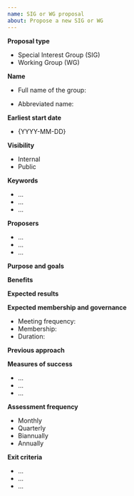 ```yaml
---
name: SIG or WG proposal
about: Propose a new SIG or WG
---
```


<!-- Thank you for your contribution. Before you submit the issue:
1. Search other groups for relevance of your topics.
2. Read the governance model (https://github.com/kyma-project/community/blob/master/governance.md).
3. Collect at least five candidates for this group.
-->

**Proposal type**
<!-- Remove the type that does not fit. -->
* Special Interest Group (SIG)
* Working Group (WG)

**Name**
* Full name of the group:
<!-- Specify the abbreviated name for slack channels, issue labels, and pull request labels.
The abbreviate name must be no longer than six characters. -->
* Abbreviated name:

**Earliest start date**
<!-- Specify the earliest date for this group to start their work. This is required to make a timely decision on the group creation. -->
* {YYYY-MM-DD}

**Visibility**
<!-- Remove the type that does not fit. -->
* Internal
* Public

**Keywords**
<!-- List several keywords or labels that relate to the working domain of this group. -->
* ...
* ...
* ...

**Proposers**
<!-- List the names and the GitHub usernames of people who are authors of this proposal. -->
* ...
* ...
* ...

**Purpose and goals**
<!-- Describe the purpose and the goals of this group.  -->

**Benefits**
<!-- Provide the reasons for organizing this group. Describe how the Kyma project or the Kyma community can benefit from the work of this group. -->

**Expected results**
<!-- Describe what you expect as deliverables of this group and how they relate to the purpose and the goals of this group. Provide a provisionary timeline or phases if possible. -->

**Expected membership and governance**
<!-- Provide the details even if they are not final yet. -->
* Meeting frequency: <!-- Define if the group meets daily, weekly, bi-weekly, or monthly. -->
* Membership: <!-- Provide the approximate number of initial members. -->
* Duration: <!-- This field is mandatory for a WG. -->

**Previous approach**
<!-- Describe if and how these topics were previously addressed and why you think this group can improve them.-->

**Measures of success**
<!-- List the criteria to assess if the group's work is successful and adds value.
Describe the methods of performing and documenting the regular self-assessment by the group. -->
* ...
* ...
* ...

**Assessment frequency**
<!-- Define how often the group evaluates its work. Remove the type that does not fit. -->
* Monthly
* Quarterly
* Biannually
* Annually

**Exit criteria**
<!-- List the conditions and risks that can lead to dissolving the group. Be specific and do not make general statements. -->
* ...
* ...
* ...
